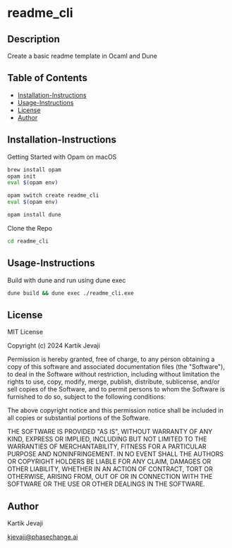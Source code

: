 # readme_cli

## Description

Create a basic readme template in Ocaml and Dune

## Table of Contents 

- [Installation-Instructions](#installation-instructions)
- [Usage-Instructions](#usage-instructions)
- [License](#license)
- [Author](#author)


## Installation-Instructions
Getting Started with Opam on macOS
```sh
brew install opam
opam init
eval $(opam env)

opam switch create readme_cli
eval $(opam env)

opam install dune
```

Clone the Repo
```sh
cd readme_cli
```

## Usage-Instructions
Build with dune and run using dune exec
```sh
dune build && dune exec ./readme_cli.exe
```
## License

MIT License

Copyright (c) 2024 Kartik Jevaji

Permission is hereby granted, free of charge, to any person obtaining a copy
of this software and associated documentation files (the "Software"), to deal
in the Software without restriction, including without limitation the rights
to use, copy, modify, merge, publish, distribute, sublicense, and/or sell
copies of the Software, and to permit persons to whom the Software is
furnished to do so, subject to the following conditions:

The above copyright notice and this permission notice shall be included in all
copies or substantial portions of the Software.

THE SOFTWARE IS PROVIDED "AS IS", WITHOUT WARRANTY OF ANY KIND, EXPRESS OR
IMPLIED, INCLUDING BUT NOT LIMITED TO THE WARRANTIES OF MERCHANTABILITY,
FITNESS FOR A PARTICULAR PURPOSE AND NONINFRINGEMENT. IN NO EVENT SHALL THE
AUTHORS OR COPYRIGHT HOLDERS BE LIABLE FOR ANY CLAIM, DAMAGES OR OTHER
LIABILITY, WHETHER IN AN ACTION OF CONTRACT, TORT OR OTHERWISE, ARISING FROM,
OUT OF OR IN CONNECTION WITH THE SOFTWARE OR THE USE OR OTHER DEALINGS IN THE
SOFTWARE.


## Author

Kartik Jevaji

kjevaji@phasechange.ai


